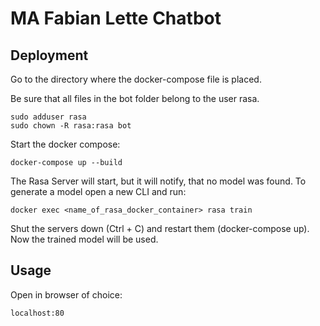 # MA Fabian Lette Chatbot

## Deployment

Go to the directory where the docker-compose file is placed.

Be sure that all files in the bot folder belong to the user rasa.

    sudo adduser rasa
    sudo chown -R rasa:rasa bot

Start the docker compose:

    docker-compose up --build

The Rasa Server will start, but it will notify, that no model was found. To generate a model open a new CLI and run:

    docker exec <name_of_rasa_docker_container> rasa train

Shut the servers down (Ctrl + C) and restart them (docker-compose up). Now the trained model will be used.

## Usage

Open in browser of choice:

    localhost:80